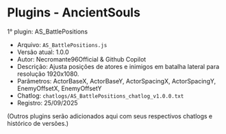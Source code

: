 Plugins - AncientSouls
======================

1° plugin: AS_BattlePositions
- Arquivo: `AS_BattlePositions.js`
- Versão atual: 1.0.0
- Autor: Necromante96Official & Github Copilot
- Descrição: Ajusta posições de atores e inimigos em batalha lateral para resolução 1920x1080.
- Parâmetros: ActorBaseX, ActorBaseY, ActorSpacingX, ActorSpacingY, EnemyOffsetX, EnemyOffsetY
- Chatlog: `chatlogs/AS_BattlePositions_chatlog_v1.0.0.txt`
- Registro: 25/09/2025


(Outros plugins serão adicionados aqui com seus respectivos chatlogs e histórico de versões.)
